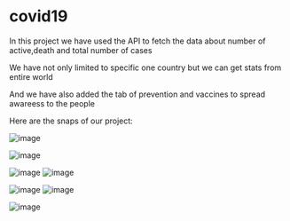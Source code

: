 # covid19

In this project we have used the API to fetch the data about number of active,death and total number of cases

We have not only limited to specific one country but we can get stats from entire world

And we have also added the tab of prevention and vaccines to spread awareess to the people


Here are the snaps of our project:

![image](https://user-images.githubusercontent.com/91750738/197686781-901efebb-6add-4177-b972-62e06586684d.png)


![image](https://user-images.githubusercontent.com/91750738/197686857-29b321cd-6174-422e-a50d-0d94891f4363.png)

![image](https://user-images.githubusercontent.com/91750738/197686896-8adc9582-979e-4566-b9ba-74bd9341c784.png)
![image](https://user-images.githubusercontent.com/91750738/197686907-500df15c-c715-4edf-8992-b76f52f8eb4f.png)

![image](https://user-images.githubusercontent.com/91750738/197686931-66a6e271-c7f8-4c33-a00d-913dcc5e9107.png)
![image](https://user-images.githubusercontent.com/91750738/197686939-4930a178-15ee-406a-bf6c-2d5507cc914a.png)
 
![image](https://user-images.githubusercontent.com/91750738/197686963-7b3599fe-13ad-4bbe-a6a2-e5e2a014e7f8.png)




